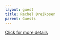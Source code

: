 ```yaml
---
layout: guest
title: Rachel Dreikosen
parent: Guests
---
```



<div class="badge-base LI-profile-badge" data-locale="en_US" data-size="medium" data-theme="light" 
data-type="VERTICAL" data-vanity="racheldreiko" data-version="v1"><a class="badge-base__link 
LI-simple-link" href="https://www.linkedin.com/in/racheldreiko?trk=profile-badge">Click for more details</a></div>


